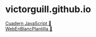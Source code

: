 # victorguill.github.io
[Cuadern JavaScript 🤺](https://victorguill.github.io/dwec/index.html)<br/>
[WebEnBlancPlantilla 📖](https://victorguill.github.io/WebAppEnBlanc/index.html)
